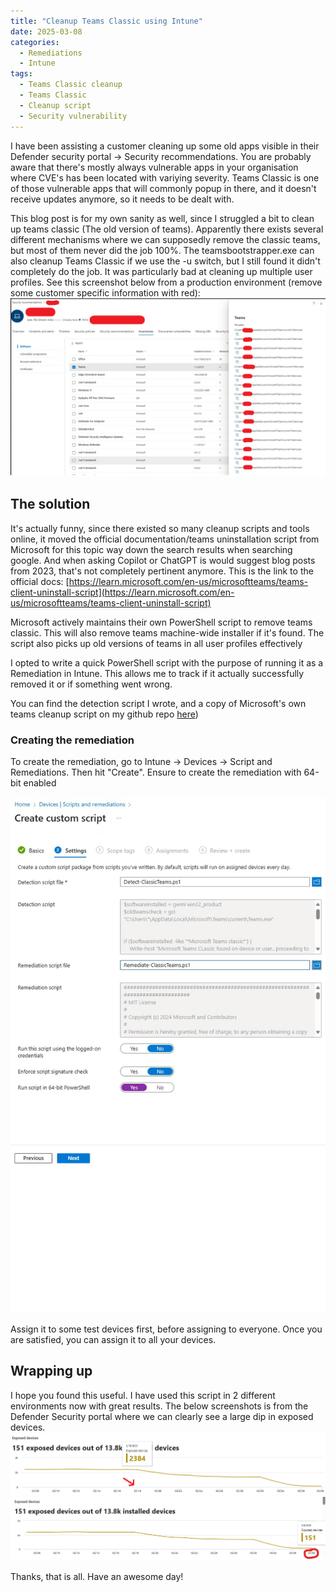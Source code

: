 ```yaml
---
title: "Cleanup Teams Classic using Intune"
date: 2025-03-08
categories:
  - Remediations
  - Intune
tags:
  - Teams Classic cleanup
  - Teams Classic
  - Cleanup script
  - Security vulnerability
---
```


I have been assisting a customer cleaning up some old apps visible in their Defender security portal -> Security recommendations. You are probably aware that there's mostly always vulnerable apps in your organisation where CVE's has been located with variying severity. Teams Classic is one of those vulnerable apps that will commonly popup in there, and it doesn't receive updates anymore, so it needs to be dealt with.

This blog post is for my own sanity as well, since I struggled a bit to clean up teams classic (The old version of teams). Apparently there exists several different mechanisms where we can supposedly remove the classic teams, but most of them never did the job 100%. The teamsbootstrapper.exe can also cleanup Teams Classic if we use the -u switch, but I still found it didn't completely do the job. It was particularly bad at cleaning up multiple user profiles. See this screenshot below from a production environment (remove some customer specific information with red):
![Teams](/assets/images/2025-03-08-Cleanup-TeamsClassic-UsingIntune/TeamsClassic-MultipleUserprofiles.png?raw=true "Teams CLassic Detected")

## The solution

It's actually funny, since there existed so many cleanup scripts and tools online, it moved the official documentation/teams uninstallation script from Microsoft for this topic way down the search results when searching google. And when asking Copilot or ChatGPT is would suggest blog posts from 2023, that's not completely pertinent anymore. This is the link to the official docs: [https://learn.microsoft.com/en-us/microsoftteams/teams-client-uninstall-script](https://learn.microsoft.com/en-us/microsoftteams/teams-client-uninstall-script)

Microsoft actively maintains their own PowerShell script to remove teams classic. This will also remove teams machine-wide installer if it's found. The script also picks up old versions of teams in all user profiles effectively

I opted to write a quick PowerShell script with the purpose of running it as a Remediation in Intune. This allows me to track if it actually successfully removed it or if something went wrong.

You can find the detection script I wrote, and a copy of Microsoft's own teams cleanup script on my github repo [here](https://github.com/thisisevilevil/IntunePublic/tree/main/Remediations/Cleanup%20Teams%20Classic))

### Creating the remediation

To create the remediation, go to Intune -> Devices -> Script and Remediations. Then hit "Create". Ensure to create the remediation with 64-bit enabled

![Teams](/assets/images/2025-03-08-Cleanup-TeamsClassic-UsingIntune/TeamsCleanup-Remediation.png?raw=true "Teams CLassic Remediation")

Assign it to some test devices first, before assigning to everyone. Once you are satisfied, you can assign it to all your devices.

## Wrapping up

I hope you found this useful. I have used this script in 2 different environments now with great results. The below screenshots is from the Defender Security portal where we can clearly see a large dip in exposed devices.
![Teams](/assets/images/2025-03-08-Cleanup-TeamsClassic-UsingIntune/TeamsExposure-1.png?raw=true "Teams CLassic Remediation")
![Teams](/assets/images/2025-03-08-Cleanup-TeamsClassic-UsingIntune/TeamsExposure-2.png?raw=true "Teams CLassic Remediation")

Thanks, that is all. Have an awesome day!